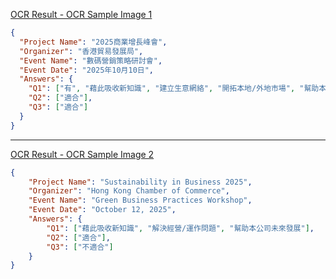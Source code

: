 [OCR Result - OCR Sample Image 1](OCR%20Sample%20Data%201.png)

```json
{
  "Project Name": "2025商業增長峰會",
  "Organizer": "香港貿易發展局",
  "Event Name": "數碼營銷策略研討會",
  "Event Date": "2025年10月10日",
  "Answers": {
    "Q1": ["有", "藉此吸收新知識", "建立生意網絡", "開拓本地/外地市場", "幫助本公司未來發展"],
    "Q2": ["適合"],
    "Q3": ["適合"]
  }
}
```

---

[OCR Result - OCR Sample Image 2](OCR%20Sample%20Data%202.png)

```json
{
    "Project Name": "Sustainability in Business 2025",
    "Organizer": "Hong Kong Chamber of Commerce",
    "Event Name": "Green Business Practices Workshop",
    "Event Date": "October 12, 2025",
    "Answers": {
        "Q1": ["藉此吸收新知識", "解決經營/運作問題", "幫助本公司未來發展"],
        "Q2": ["適合"],
        "Q3": ["不適合"]
    }
}
```
